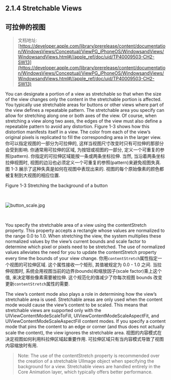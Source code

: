 ## 2.1.4 Stretchable Views
## **可拉伸的视图**
>文档地址: [https://developer.apple.com/library/prerelease/content/documentation/WindowsViews/Conceptual/ViewPG_iPhoneOS/WindowsandViews/WindowsandViews.html#//apple_ref/doc/uid/TP40009503-CH2-SW13](https://developer.apple.com/library/prerelease/content/documentation/WindowsViews/Conceptual/ViewPG_iPhoneOS/WindowsandViews/WindowsandViews.html#//apple_ref/doc/uid/TP40009503-CH2-SW13)


You can designate a portion of a view as stretchable so that when the size of the view changes only the content in the stretchable portion is affected. 
You typically use stretchable areas for buttons or other views where part of the view defines a repeatable pattern. 
The stretchable area you specify can allow for stretching along one or both axes of the view. 
Of course, when stretching a view along two axes, the edges of the view must also define a repeatable pattern to avoid any distortion.
Figure 1-3 shows how this distortion manifests itself in a view.
The color from each of the view’s original pixels is replicated to fill the corresponding area in the larger view.
你可以指定视图的一部分为可拉伸的, 这样当视图尺寸改变时只有可拉伸的那部分会受到影响.
你通常用可拉伸的区域, 为按钮或视图的一部分, 定义一个可重复的参照(pattern).
你指定的可拉伸区域能按一条或两条坐标拉伸.
当然, 当沿着两条坐标拉伸视图时, 视图的边沿也必须定义一个可重复的参照(pattern)来避免视图失真.
图 1-3 展示了这种失真是如何在视图中表现出来的.
视图的每个原始像素的颜色都被复制到大视图的相应位置.


Figure 1-3  Stretching the background of a button

</br> 

![button_scale.jpg
](https://developer.apple.com/library/prerelease/content/documentation/WindowsViews/Conceptual/ViewPG_iPhoneOS/Art/button_scale.jpg)

</br>

You specify the stretchable area of a view using the contentStretch property. 
This property accepts a rectangle whose values are normalized to the range 0.0 to 1.0. 
When stretching the view, the system multiplies these normalized values by the view’s current bounds and scale factor to determine which pixel or pixels need to be stretched. 
The use of normalized values alleviates the need for you to update the contentStretch property every time the bounds of your view change.
你用`contentStretch`属性指定一个视图的可拉伸区域.
这个属性接收一个矩形, 其值被规定为 0.0 - 1.0 之间.
当拉伸视图时, 系统会用视图当前的边界(bounds)和缩放因子(scale factor)乘上这个值, 来决定哪些像素需要被拉伸.
这个规范化的值减少了你每次视图 bounds 改变更新`contentStretch`属性的需要.

The view’s content mode also plays a role in determining how the view’s stretchable area is used. 
Stretchable areas are only used when the content mode would cause the view’s content to be scaled. 
This means that stretchable views are supported only with the UIViewContentModeScaleToFill, UIViewContentModeScaleAspectFit, and UIViewContentModeScaleAspectFill content modes. 
If you specify a content mode that pins the content to an edge or corner (and thus does not actually scale the content), the view ignores the stretchable area.
视图的内容模式在决定视图如何利用科拉伸区域起重要作用. 
可拉伸区域只有当内容模式导致了视图内容缩放时有用.


>Note: The use of the contentStretch property is recommended over the creation of a stretchable UIImage object when specifying the background for a view. Stretchable views are handled entirely in the Core Animation layer, which typically offers better performance.
